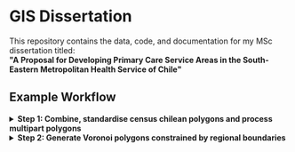 # GIS Dissertation

This repository contains the data, code, and documentation for my MSc dissertation titled:  
**"A Proposal for Developing Primary Care Service Areas in the South-Eastern Metropolitan Health Service of Chile"**


## Example Workflow

<details>
  <summary><strong> Step 1: Combine, standardise census chilean polygons and process multipart polygons </strong></summary>

  Default command
  ```python
  python multipart_processing.py -u 'manzanas_apc_2023.shp' -r 'microdatos_entidad.zip' -o 'processed_data.shp'
 ```
- `-u`: Path to the input urban census polygons data file

- `-r`: Path to the input rural census polygons data file

- `-o`: Output datafile with processed census polygons
</details>

<details>
  <summary><strong> Step 2: Generate Voronoi polygons constrained by regional boundaries </strong></summary>

  Default command
  ```python
  python voronoi_polys.py -i 'processed_data.shp' -r 'COMUNA_C17.shp' -b 'hidrographic_network.shp' -o 'voronoi.gpkg'
 ```
- `-i`: Input processed polygons shapefile

- `-r`: Region boundary shapefile

- `-b`: Barrier layer shapefile (e.g., hydrographic network)

- `-o`: Output Voronoi GeoPackage file

__Additional optional arguments:__

- `-l, --region_list`: Specify a list of region codes to process.
Defaults to `[13111, 13110, 13112, 13202, 13201, 13131, 13203]`, which correspond to the study area.
Example: `-l 13111 13201`

- `--overlay-hidden`: If enabled, performs an overlay operation between visible and hidden polygons (useful for advanced spatial processing).
Use flag only: `--overlay-hidden`

Additional parameters, such as buffer sizes and tolerance levels for boundary simplification, are available for fine-tuning the Voronoi polygon generation. For a complete list of options and detailed usage, please refer directly to the class code in `voronoi_processor.py`.

</details>
